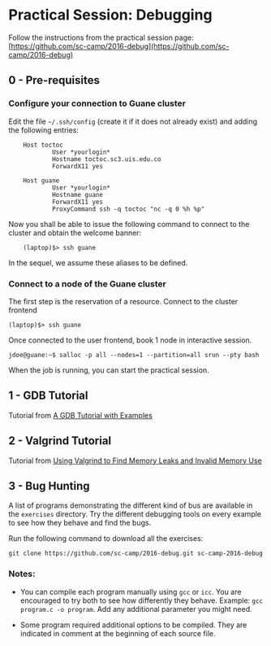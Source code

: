# Practical Session: Debugging

Follow the instructions from the practical session page: [https://github.com/sc-camp/2016-debug](https://github.com/sc-camp/2016-debug)


## 0 - Pre-requisites

### Configure your connection to Guane cluster

Edit the file `~/.ssh/config` (create it if it does not already exist) and adding the following entries:
 
```
	Host toctoc
	        User *yourlogin*
	        Hostname toctoc.sc3.uis.edu.co
	        ForwardX11 yes

	Host guane
	        User *yourlogin*
	        Hostname guane
	        ForwardX11 yes
	        ProxyCommand ssh -q toctoc "nc -q 0 %h %p"
```


Now you shall be able to issue the following command to connect to the cluster and obtain the welcome banner: 

		(laptop)$> ssh guane

In the sequel, we assume these aliases to be defined. 

### Connect to a node of the Guane cluster

The first step is the reservation of a resource. Connect to the cluster frontend

    (laptop)$> ssh guane

Once connected to the user frontend, book 1 node in interactive session.

    jdoe@guane:~$ salloc -p all --nodes=1 --partition=all srun --pty bash

When the job is running, you can start the practical session.



## 1 - GDB Tutorial


Tutorial from [A GDB Tutorial with Examples](http://www.cprogramming.com/gdb.html)


## 2 - Valgrind Tutorial


Tutorial from [Using Valgrind to Find Memory Leaks and Invalid Memory Use](http://www.cprogramming.com/debugging/valgrind.html)


 
## 3 - Bug Hunting

A list of programs demonstrating the different kind of bus are available in the `exercises` directory.
Try the different debugging tools on every example to see how they behave and find the bugs.

Run the following command to download all the exercises:
```
git clone https://github.com/sc-camp/2016-debug.git sc-camp-2016-debug
```

### Notes:

  - You can compile each program manually using `gcc` or `icc`. You are encouraged to try both to see how differently they behave. Example: `gcc program.c -o program`. Add any additional parameter you might need.

  - Some program required additional options to be compiled. They are indicated in comment at the beginning of each source file.
  
  
 
